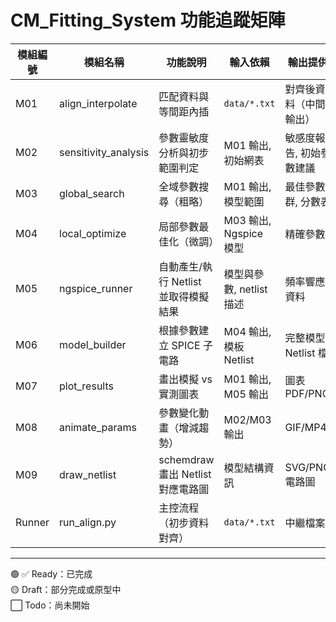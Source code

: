 # CM_Fitting_System 功能追蹤矩陣

| 模組編號 | 模組名稱              | 功能說明                                                   | 輸入依賴                     | 輸出提供                         | 實作狀態 | YAML Metadata                                |
|----------|-----------------------|------------------------------------------------------------|------------------------------|----------------------------------|----------|-----------------------------------------------|
| M01      | align_interpolate     | 匹配資料與等間距內插                                       | `data/*.txt`                 | 對齊後資料（中間輸出）           | ✅ Ready | `metadata/M01_align_interpolate.yaml`         |
| M02      | sensitivity_analysis  | 參數靈敏度分析與初步範圍判定                               | M01 輸出, 初始網表            | 敏感度報告, 初始參數建議         | 🟡 Draft | `metadata/M02_sensitivity_analysis.yaml`      |
| M03      | global_search         | 全域參數搜尋（粗略）                                       | M01 輸出, 模型範圍            | 最佳參數群, 分數表               | ⬜ Todo  | `metadata/M03_global_search.yaml`             |
| M04      | local_optimize        | 局部參數最佳化（微調）                                     | M03 輸出, Ngspice 模型        | 精確參數                         | ⬜ Todo  | `metadata/M04_local_optimize.yaml`            |
| M05      | ngspice_runner        | 自動產生/執行 Netlist 並取得模擬結果                       | 模型與參數, netlist 描述      | 頻率響應資料                     | ✅ Ready | `metadata/M05_ngspice_runner.yaml`            |
| M06      | model_builder         | 根據參數建立 SPICE 子電路                                  | M04 輸出, 模板 Netlist        | 完整模型 Netlist 檔              | ✅ Ready | `metadata/M06_model_builder.yaml`             |
| M07      | plot_results          | 畫出模擬 vs 實測圖表                                       | M01 輸出, M05 輸出            | 圖表 PDF/PNG                     | ✅ Ready | `metadata/M07_plot_results.yaml`              |
| M08      | animate_params        | 參數變化動畫（增減趨勢）                                   | M02/M03 輸出                  | GIF/MP4                          | ⬜ Todo  | `metadata/M08_animate_params.yaml`            |
| M09      | draw_netlist          | schemdraw 畫出 Netlist 對應電路圖                           | 模型結構資訊                  | SVG/PNG 電路圖                   | 🟡 Draft | `metadata/M09_draw_netlist.yaml`              |
| Runner   | run_align.py          | 主控流程（初步資料對齊）                                   | `data/*.txt`                 | 中繼檔案                         | ✅ Ready | `metadata/run_align.yaml`                     |

---

🟢 ✅ Ready：已完成  
🟡 Draft：部分完成或原型中  
⬜ Todo：尚未開始

